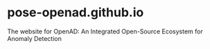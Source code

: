 # pose-openad.github.io
The website for OpenAD: An Integrated Open-Source Ecosystem for Anomaly Detection
